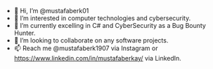 - 👋 Hi, I’m @mustafaberk01
- 👀 I’m interested in computer technologies and cybersecurity.
- 🌱 I’m currently excelling in C# and CyberSecurity as a Bug Bounty Hunter.
- 💞️ I’m looking to collaborate on any software projects.
- 📫 Reach me @mustafaberk1907 via Instagram or https://www.linkedin.com/in/mustafaberkay/ via LinkedIn.
